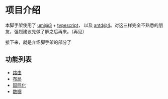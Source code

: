 # 项目介绍

本脚手架使用了 [umi@3](https://umijs.org) + [typescript](http://www.typescriptlang.org)， 以及 [antd@4](https://ant.design)。对这三样完全不熟悉的朋友，强烈建议先做了解之后再来。（再见）

接下来，就是介绍脚手架的部分了

## 功能列表

- [路由](/guide/route.html)
- [布局](/guide/layout.html)
- [国际化](/guide/locale.html)
- [数据](/guide/data.html)
